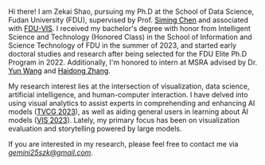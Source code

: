 Hi there! I am Zekai Shao, pursuing my Ph.D at the School of Data Science, Fudan University (FDU), supervised by Prof. [<font color=Black>Siming Chen</font>](http://simingchen.me/) and associated with [<font color=Black>FDU-VIS</font>](http://fduvis.net/). I received my bachelor's degree with honor from Intelligent Science and Technology (Honored Class) in the School of Information and Science Technology of FDU in the summer of 2023, and started early doctoral studies and research after being selected for the FDU Elite Ph.D Program in 2022. Additionally, I'm honored to intern at MSRA advised by Dr. [<font color=Black>Yun Wang</font>](https://www.microsoft.com/en-us/research/people/wangyun/) and [<font color=Black>Haidong Zhang</font>](https://www.microsoft.com/en-us/research/people/haizhang/).

My research interest lies at the intersection of visualization, data science, artificial intelligence, and human-computer interaction. I have delved into using visual analytics to assist experts in comprehending and enhancing AI models ([<font color=Black>TVCG 2023</font>](https://doi.org/10.1109/TVCG.2023.3243676)), as well as aiding general users in learning about AI models ([<font color=Black>VIS 2023</font>](https://doi.org/10.1109/TVCG.2023.3327353)). Lately, my primary focus has been on visualization evaluation and storytelling powered by large models.

If you are interested in my research, please feel free to contact me via *<u>gemini25szk@gmail.com</u>*.

<!-- [<font color=Black>VisLab</font>](http://vis.cse.ust.hk/) -->